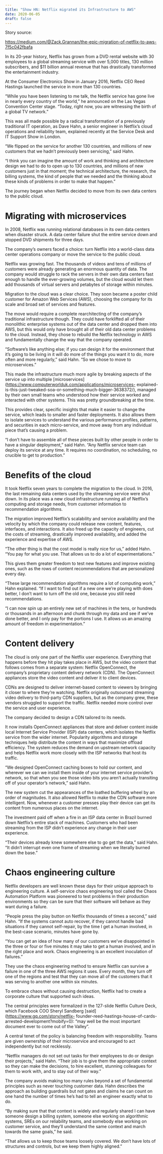 ```yaml
---
title: "Show HN: Netflix migrated its Infrastructure to AWS" 
date: 2020-06-05 
draft: false 
---
```


Story source:

https://medium.com/@Zack.Grannan/the-epic-migration-of-netflix-to-aws-7f5c042fbafa


In its 20-year history, Netflix has grown from a DVD rental website with 30
employees to a global streaming service with over 5,000 titles, 130 million
subscribers, and $11 billion annual revenue that has drastically transformed
the entertainment industry.

At the Consumer Electronics Show in January 2016, Netflix CEO Reed Hastings
launched the service in more than 130 countries.

“While you have been listening to me talk, the Netflix service has gone live
in nearly every country of the world,” he announced on the Las Vegas
Convention Center stage. “Today, right now, you are witnessing the birth of a
global TV network.”

This was all made possible by a radical transformation of a previously
traditional IT operation, as Dave Hahn, a senior engineer in Netflix’s cloud
operations and reliability team, explained recently at the Service Desk and IT
Support Show in London.

“We flipped on the service for another 130 countries, and millions of new
customers that we hadn’t previously been servicing,” said Hahn.

“I think you can imagine the amount of work and thinking and architecture
design we had to do to open up to 130 countries, and millions of new customers
just in that moment; the technical architecture, the research, the billing
systems, the kind of people that we needed and the thinking about these kinds
of problems in order to make that happen.”

The journey began when Netflix decided to move from its own data centers to
the public cloud.

# Migrating with microservices

In 2008, Netflix was running relational databases in its own data centers when
disaster struck. A data center failure shut the entire service down and
stopped DVD shipments for three days.

The company’s owners faced a choice: turn Netflix into a world-class data
center operations company or move the service to the public cloud.

Netflix was growing fast. The thousands of videos and tens of millions of
customers were already generating an enormous quantity of data. The company
would struggle to rack the servers in their own data centers fast enough to
handle the ever-growing volumes, but the cloud would let them add thousands of
virtual servers and petabytes of storage within minutes.

Migration to the cloud was a clear choice. They soon became a poster child
customer for Amazon Web Services (AWS), choosing the company for its scale and
broad set of services and features.

The move would require a complete rearchitecting of the company’s traditional
infrastructure though. They could have forklifted all of their monolithic
enterprise systems out of the data center and dropped them into AWS, but this
would only have brought all of their old data center problems to the cloud.
Instead, they chose to rebuild the Netflix technology in AWS and fundamentally
change the way that the company operated.

“Software’s like anything else; if you can design it for the environment that
it’s going to be living in it will do more of the things you want it to do,
more often and more regularly,” said Hahn. “So we chose to move to
microservices.”

This made the infrastructure much more agile by breaking aspects of the
service up into multiple
[microservices](https://www.computerworlduk.com/applications/microservices-
explained-is-this-just-tweaked-soa-or-something-much-bigger-3638372/), managed
by their own small teams who understood how their service worked and
interacted with other systems. This was pretty groundbreaking at the time.

This provides clear, specific insights that make it easier to change the
service, which leads to smaller and faster deployments. It also allows them to
isolate services to understand the various performance profiles, patterns, and
securities in each micro-service, and move away from any individual piece
that’s causing a problem.

“I don’t have to assemble all of these pieces built by other people in order
to have a singular deployment,” said Hahn. “Any Netflix service team can
deploy its service at any time. It requires no coordination, no scheduling, no
crucible to get to production.”

# Benefits of the cloud

It took Netflix seven years to complete the migration to the cloud. In 2016,
the last remaining data centers used by the streaming service were shut down.
In its place was a new cloud infrastructure running all of Netflix’s computing
and storage needs, from customer information to recommendation algorithms.

The migration improved Netflix’s scalability and service availability and the
velocity by which the company could release new content, features, interfaces,
and interactions. It also freed up the capacity of engineers, cut the costs of
streaming, drastically improved availability, and added the experience and
expertise of AWS.

“The other thing is that the cost model is really nice for us,” added Hahn.
“You pay for what you use. That allows us to do a lot of experimentations.”

This gives them greater freedom to test new features and improve existing
ones, such as the rows of content recommendations that are personalized every
day.

“These large recommendation algorithms require a lot of computing work,” Hahn
explained. “If I want to find out if a new one we’re playing with does better,
I don’t want to turn off the old one, because you still need recommendations.

“I can now spin up an entirely new set of machines in the tens, or hundreds or
thousands in an afternoon and chunk through my data and see if we’ve done
better, and I only pay for the portions I use. It allows us an amazing amount
of freedom in experimentation.”

# Content delivery

The cloud is only one part of the Netflix user experience. Everything that
happens before they hit play takes place in AWS, but the video content that
follows comes from a separate system: Netflix OpenConnect, the company’s
proprietary content delivery network (CDN). The OpenConnect appliances store
the video content and deliver it to client devices.

CDNs are designed to deliver internet-based content to viewers by bringing it
closer to where they’re watching. Netflix originally outsourced streaming
video delivery to third-party CDN suppliers, but as the company grew, these
vendors struggled to support the traffic. Netflix needed more control over the
service and user experience.

The company decided to design a CDN tailored to its needs.

It now installs OpenConnect appliances that store and deliver content inside
local Internet Service Provider (ISP) data centers, which isolates the Netflix
service from the wider internet. Popularity algorithms and storage techniques
help distribute the content in ways that maximize offload efficiency. The
system reduces the demand on upstream network capacity and helps Netflix work
more closely with the ISP networks that host its traffic.

“We designed OpenConnect caching boxes to hold our content, and wherever we
can we install them inside of your internet service provider’s network, so
that when you see those video bits you aren’t actually transiting off of your
operator’s network,” said Hahn.

The new system cut the appearances of the loathed buffering wheel by an order
of magnitudes. It also allowed Netflix to make the CDN software more
intelligent. Now, whenever a customer presses play their device can get its
content from numerous places on the internet.

The investment paid off when a fire in an ISP data center in Brazil burned
down Netflix’s entire stack of machines. Customers who had been streaming from
the ISP didn’t experience any change in their user experience.

“Their devices already knew somewhere else to go get the data,” said Hahn. “It
didn’t interrupt even one frame of streaming when we literally burned down the
base.”

# Chaos engineering culture

Netflix developers are well known these days for their unique approach to
engineering culture. A self-service chaos engineering tool called the Chaos
Automation Platform was pioneered to test problems in their production
environments so they can be sure that their software will behave as they want
during a failure.

“People press the play button on Netflix thousands of times a second,” said
Hahn. “If the systems cannot auto recover, if they cannot handle bad
situations if they cannot self-repair, by the time I get a human involved, in
the best-case scenario, minutes have gone by.

“You can get an idea of how many of our customers we’ve disappointed in the
three or four or five minutes it may take to get a human involved, and in the
right place and work. Chaos engineering is an excellent inoculation of
failures.”

They use the chaos engineering method to ensure Netflix can survive a failure
in one of the three AWS regions it uses. Every month, they turn off one of the
regions and test that they can move all of the customers that it was serving
to another one within six minutes.

To embrace chaos without causing destruction, Netflix had to create a
corporate culture that supported such ideas.

The central principles were formalized in the 127-slide Netflix Culture Deck,
which Facebook COO Sheryl Sandberg [said](https://www.gq.com/story/netflix-
founder-reed-hastings-house-of-cards-arrested-development?mobify=0): “may well
be the most important document ever to come out of the Valley”.

A central tenet of the policy is balancing freedom with responsibility. Teams
are given ownership of their microservice and encouraged to act independently
but not recklessly.

“Netflix managers do not set out tasks for their employees to do or design
their projects,” said Hahn. “Their job is to give them the appropriate context
so they can make the decisions, to hire excellent, stunning colleagues for
them to work with, and to stay out of their way.”

The company avoids making too many rules beyond a set of fundamental
principles such as never touching customer data. Hahn describes the approach
as building guardrails but not gates and claims he can count on one hand the
number of times he’s had to tell an engineer exactly what to do.

“By making sure that that context is widely and regularly shared I can have
someone design a billing system, someone else working on algorithmic systems,
SREs on our reliability teams, and somebody else working on customer service,
and they’ll understand the same context and march towards the same goals,” he
said.

“That allows us to keep those teams loosely covered. We don’t have lots of
structures and controls, but we keep them highly aligned.”

